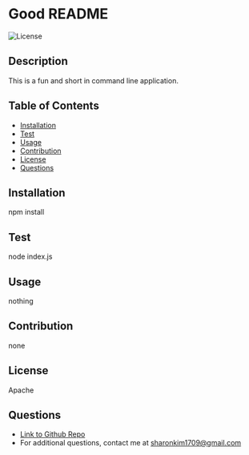 
# Good README
![License](https://img.shields.io/badge/license-Apache-blue.svg)
## Description 
This is a fun and short in command line application.

## Table of Contents
  * [Installation](#installation})
  * [Test](#test)
  * [Usage](#usage)
  * [Contribution](#contribution)
  * [License](#license)
  * [Questions](#questions)
  
## Installation 
npm install

## Test 
node index.js

## Usage 
nothing

## Contribution 
none

## License
Apache

## Questions 
* [Link to Github Repo](https://github.com/sharonkim09)
* For additional questions, contact me at sharonkim1709@gmail.com

